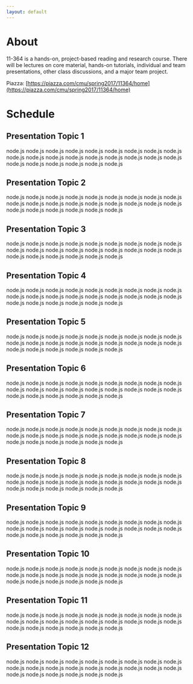 ```yaml
---
layout: default
---
```


# [](#header-1) About 

11-364 is a hands-on, project-based reading and research course.  There will be lectures on core material, hands-on tutorials, individual and team presentations, other class discussions, and a major team project.

Piazza: [https://piazza.com/cmu/spring2017/11364/home](https://piazza.com/cmu/spring2017/11364/home) 

# [](#header-1) Schedule 

## [](#header-2) Presentation Topic 1 

node.js node.js node.js node.js node.js node.js node.js node.js
node.js node.js node.js node.js node.js node.js node.js node.js
node.js node.js node.js node.js node.js node.js node.js node.js

## [](#header-2) Presentation Topic 2

node.js node.js node.js node.js node.js node.js node.js node.js
node.js node.js node.js node.js node.js node.js node.js node.js
node.js node.js node.js node.js node.js node.js node.js node.js

## [](#header-2) Presentation Topic 3 

node.js node.js node.js node.js node.js node.js node.js node.js
node.js node.js node.js node.js node.js node.js node.js node.js
node.js node.js node.js node.js node.js node.js node.js node.js

## [](#header-2) Presentation Topic 4 

node.js node.js node.js node.js node.js node.js node.js node.js
node.js node.js node.js node.js node.js node.js node.js node.js
node.js node.js node.js node.js node.js node.js node.js node.js

## [](#header-2) Presentation Topic 5 

node.js node.js node.js node.js node.js node.js node.js node.js
node.js node.js node.js node.js node.js node.js node.js node.js
node.js node.js node.js node.js node.js node.js node.js node.js

## [](#header-2) Presentation Topic 6 

node.js node.js node.js node.js node.js node.js node.js node.js
node.js node.js node.js node.js node.js node.js node.js node.js
node.js node.js node.js node.js node.js node.js node.js node.js

## [](#header-2) Presentation Topic 7 

node.js node.js node.js node.js node.js node.js node.js node.js
node.js node.js node.js node.js node.js node.js node.js node.js
node.js node.js node.js node.js node.js node.js node.js node.js

## [](#header-2) Presentation Topic 8 

node.js node.js node.js node.js node.js node.js node.js node.js
node.js node.js node.js node.js node.js node.js node.js node.js
node.js node.js node.js node.js node.js node.js node.js node.js

## [](#header-2) Presentation Topic 9 

node.js node.js node.js node.js node.js node.js node.js node.js
node.js node.js node.js node.js node.js node.js node.js node.js
node.js node.js node.js node.js node.js node.js node.js node.js

## [](#header-2) Presentation Topic 10 

node.js node.js node.js node.js node.js node.js node.js node.js
node.js node.js node.js node.js node.js node.js node.js node.js
node.js node.js node.js node.js node.js node.js node.js node.js

## [](#header-2) Presentation Topic 11

node.js node.js node.js node.js node.js node.js node.js node.js
node.js node.js node.js node.js node.js node.js node.js node.js
node.js node.js node.js node.js node.js node.js node.js node.js

## [](#header-2) Presentation Topic 12

node.js node.js node.js node.js node.js node.js node.js node.js
node.js node.js node.js node.js node.js node.js node.js node.js
node.js node.js node.js node.js node.js node.js node.js node.js
